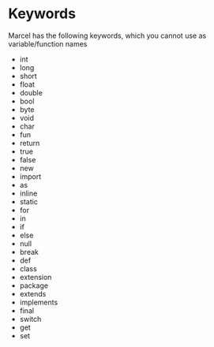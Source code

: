 # Keywords

Marcel has the following keywords, which you cannot use as variable/function names


- int
- long
- short
- float
- double
- bool
- byte
- void
- char
- fun
- return
- true
- false
- new
- import
- as
- inline
- static
- for
- in
- if
- else
- null
- break
- def
- class
- extension
- package
- extends
- implements
- final
- switch
- get
- set